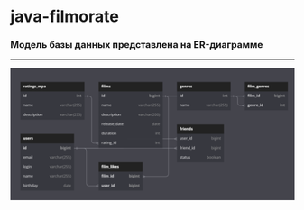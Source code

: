 # java-filmorate

### Модель базы данных представлена на ER-диаграмме

---
![Модель базы данных](DataBase.png)
